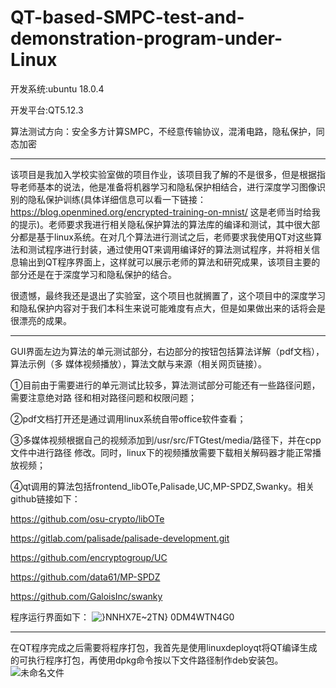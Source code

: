 # QT-based-SMPC-test-and-demonstration-program-under-Linux

开发系统:ubuntu 18.0.4

开发平台:QT5.12.3

算法测试方向：安全多方计算SMPC，不经意传输协议，混淆电路，隐私保护，同态加密

----------------------------------------
该项目是我加入学校实验室做的项目作业，该项目我了解的不是很多，但是根据指导老师基本的说法，他是准备将机器学习和隐私保护相结合，进行深度学习图像识别的隐私保护训练(具体详细信息可以看一下链接：https://blog.openmined.org/encrypted-training-on-mnist/ 这是老师当时给我的提示)。老师要求我进行相关隐私保护算法的算法库的编译和测试，其中很大部分都是基于linux系统。在对几个算法进行测试之后，老师要求我使用QT对这些算法和测试程序进行封装，通过使用QT来调用编译好的算法测试程序，并将相关信息输出到QT程序界面上，这样就可以展示老师的算法和研究成果，该项目主要的部分还是在于深度学习和隐私保护的结合。

很遗憾，最终我还是退出了实验室，这个项目也就搁置了，这个项目中的深度学习和隐私保护内容对于我们本科生来说可能难度有点大，但是如果做出来的话将会是很漂亮的成果。

----------------------------------------

GUI界面左边为算法的单元测试部分，右边部分的按钮包括算法详解（pdf文档），算法示例（多
媒体视频播放），算法文献与来源（相关网页链接）。

①目前由于需要进行的单元测试比较多，算法测试部分可能还有一些路径问题，需要注意绝对路
径和相对路径问题和权限问题；

②pdf文档打开还是通过调用linux系统自带office软件查看；

③多媒体视频根据自己的视频添加到/usr/src/FTGtest/media/路径下，并在cpp文件中进行路径
修改。同时，linux下的视频播放需要下载相关解码器才能正常播放视频；

④qt调用的算法包括frontend_libOTe,Palisade,UC,MP-SPDZ,Swanky。相关github链接如下：

https://github.com/osu-crypto/libOTe

https://gitlab.com/palisade/palisade-development.git

https://github.com/encryptogroup/UC

https://github.com/data61/MP-SPDZ

https://github.com/GaloisInc/swanky

程序运行界面如下：
![}NNHX7E~2TN} 0DM4WTN4G0](https://user-images.githubusercontent.com/95836373/180630802-6bc9f895-5eb4-45d9-b44a-17996a83d7a9.png)

----------------------------------------

在QT程序完成之后需要将程序打包，我首先是使用linuxdeployqt将QT编译生成的可执行程序打包，再使用dpkg命令按以下文件路径制作deb安装包。
![未命名文件](https://user-images.githubusercontent.com/95836373/179399328-99ba8ae2-ec2c-4f45-9cd4-14d43e57a245.png)
